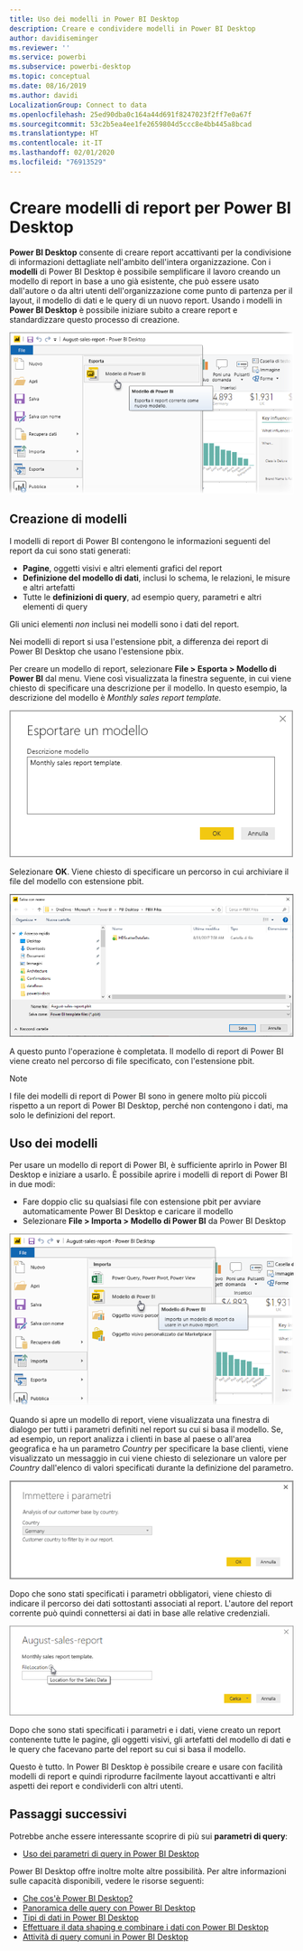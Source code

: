 ```yaml
---
title: Uso dei modelli in Power BI Desktop
description: Creare e condividere modelli in Power BI Desktop
author: davidiseminger
ms.reviewer: ''
ms.service: powerbi
ms.subservice: powerbi-desktop
ms.topic: conceptual
ms.date: 08/16/2019
ms.author: davidi
LocalizationGroup: Connect to data
ms.openlocfilehash: 25ed90dba0c164a44d691f8247023f2ff7e0a67f
ms.sourcegitcommit: 53c2b5ea4ee1fe2659804d5ccc8e4bb445a8bcad
ms.translationtype: HT
ms.contentlocale: it-IT
ms.lasthandoff: 02/01/2020
ms.locfileid: "76913529"
---
```

# <a name="create-report-templates-for-power-bi-desktop"></a>Creare modelli di report per Power BI Desktop

**Power BI Desktop** consente di creare report accattivanti per la condivisione di informazioni dettagliate nell'ambito dell'intera organizzazione. Con i **modelli** di Power BI Desktop è possibile semplificare il lavoro creando un modello di report in base a uno già esistente, che può essere usato dall'autore o da altri utenti dell'organizzazione come punto di partenza per il layout, il modello di dati e le query di un nuovo report. Usando i modelli in **Power BI Desktop** è possibile iniziare subito a creare report e standardizzare questo processo di creazione.

![Esportare un report come modello](media/desktop-templates/desktop-templates-01.png)

## <a name="creating-templates"></a>Creazione di modelli

I modelli di report di Power BI contengono le informazioni seguenti del report da cui sono stati generati:

* **Pagine**, oggetti visivi e altri elementi grafici del report
* **Definizione del modello di dati**, inclusi lo schema, le relazioni, le misure e altri artefatti
* Tutte le **definizioni di query**, ad esempio query, parametri e altri elementi di query

Gli unici elementi *non* inclusi nei modelli sono i dati del report. 

Nei modelli di report si usa l'estensione pbit, a differenza dei report di Power BI Desktop che usano l'estensione pbix. 

Per creare un modello di report, selezionare **File > Esporta > Modello di Power BI** dal menu. Viene così visualizzata la finestra seguente, in cui viene chiesto di specificare una descrizione per il modello. In questo esempio, la descrizione del modello è *Monthly sales report template.*

![Finestra di dialogo per l'esportazione della descrizione del modello](media/desktop-templates/desktop-templates-02.png)

Selezionare **OK**. Viene chiesto di specificare un percorso in cui archiviare il file del modello con estensione pbit.

![Posizione del modello](media/desktop-templates/desktop-templates-03.png)

A questo punto l'operazione è completata. Il modello di report di Power BI viene creato nel percorso di file specificato, con l'estensione pbit.

> [!NOTE]
> I file dei modelli di report di Power BI sono in genere molto più piccoli rispetto a un report di Power BI Desktop, perché non contengono i dati, ma solo le definizioni del report. 

## <a name="using-templates"></a>Uso dei modelli

Per usare un modello di report di Power BI, è sufficiente aprirlo in Power BI Desktop e iniziare a usarlo. È possibile aprire i modelli di report di Power BI in due modi:

* Fare doppio clic su qualsiasi file con estensione pbit per avviare automaticamente Power BI Desktop e caricare il modello
* Selezionare **File > Importa > Modello di Power BI** da Power BI Desktop

![Importare un modello](media/desktop-templates/desktop-templates-04.png)

Quando si apre un modello di report, viene visualizzata una finestra di dialogo per tutti i parametri definiti nel report su cui si basa il modello. Se, ad esempio, un report analizza i clienti in base al paese o all'area geografica e ha un parametro *Country* per specificare la base clienti, viene visualizzato un messaggio in cui viene chiesto di selezionare un valore per *Country* dall'elenco di valori specificati durante la definizione del parametro. 

![Specificare i parametri per un modello](media/desktop-templates/desktop-templates-05a.png)

Dopo che sono stati specificati i parametri obbligatori, viene chiesto di indicare il percorso dei dati sottostanti associati al report. L'autore del report corrente può quindi connettersi ai dati in base alle relative credenziali.

![Specificare il percorso dei dati per un modello](media/desktop-templates/desktop-templates-05.png)

Dopo che sono stati specificati i parametri e i dati, viene creato un report contenente tutte le pagine, gli oggetti visivi, gli artefatti del modello di dati e le query che facevano parte del report su cui si basa il modello. 

Questo è tutto. In Power BI Desktop è possibile creare e usare con facilità modelli di report e quindi riprodurre facilmente layout accattivanti e altri aspetti dei report e condividerli con altri utenti.

## <a name="next-steps"></a>Passaggi successivi
Potrebbe anche essere interessante scoprire di più sui **parametri di query**:
* [Uso dei parametri di query in Power BI Desktop](https://docs.microsoft.com/power-query/power-query-query-parameters)

Power BI Desktop offre inoltre molte altre possibilità. Per altre informazioni sulle capacità disponibili, vedere le risorse seguenti:

* [Che cos'è Power BI Desktop?](desktop-what-is-desktop.md)
* [Panoramica delle query con Power BI Desktop](desktop-query-overview.md)
* [Tipi di dati in Power BI Desktop](desktop-data-types.md)
* [Effettuare il data shaping e combinare i dati con Power BI Desktop](desktop-shape-and-combine-data.md)
* [Attività di query comuni in Power BI Desktop](desktop-common-query-tasks.md)    

